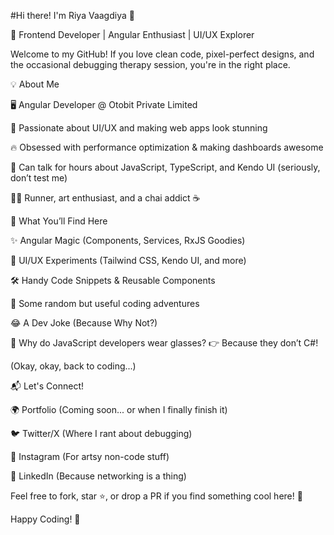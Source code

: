 #Hi there! I'm Riya Vaagdiya 👋

🚀 Frontend Developer | Angular Enthusiast | UI/UX Explorer

Welcome to my GitHub! If you love clean code, pixel-perfect designs, and the occasional debugging therapy session, you're in the right place.

💡 About Me

🖥️ Angular Developer @ Otobit Private Limited

🎨 Passionate about UI/UX and making web apps look stunning

🔥 Obsessed with performance optimization & making dashboards awesome

💬 Can talk for hours about JavaScript, TypeScript, and Kendo UI (seriously, don’t test me)

🏃‍♀️ Runner, art enthusiast, and a chai addict ☕

🌟 What You’ll Find Here

✨ Angular Magic (Components, Services, RxJS Goodies)

🎨 UI/UX Experiments (Tailwind CSS, Kendo UI, and more)

🛠️ Handy Code Snippets & Reusable Components

📂 Some random but useful coding adventures

😂 A Dev Joke (Because Why Not?)

🚀 Why do JavaScript developers wear glasses?
👉 Because they don’t C#!

(Okay, okay, back to coding...)

📬 Let's Connect!

🌍 Portfolio (Coming soon... or when I finally finish it)

🐦 Twitter/X (Where I rant about debugging)

📸 Instagram (For artsy non-code stuff)

💼 LinkedIn (Because networking is a thing)

Feel free to fork, star ⭐, or drop a PR if you find something cool here! 🚀

Happy Coding! 🎉
